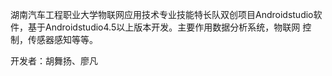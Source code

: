 湖南汽车工程职业大学物联网应用技术专业技能特长队双创项目Androidstudio软件，基于Androidstudio4.5以上版本开发。主要作用数据分析系统，物联网
控制，传感器感知等等。

开发者：胡舞扬、廖凡
